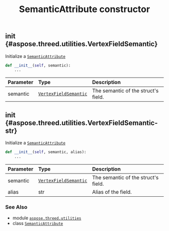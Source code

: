 ﻿---
title: SemanticAttribute constructor
second_title: Aspose.3D for Python via .NET API References
description: 
type: docs
weight: 10
url: /python-net/aspose.threed.utilities/semanticattribute/__init__/
is_root: false
---

## __init__ {#aspose.threed.utilities.VertexFieldSemantic}

Initialize a [`SemanticAttribute`](/3d/python-net/aspose.threed.utilities/semanticattribute)



```python
def __init__(self, semantic):
    ...
```


| Parameter | Type | Description |
| :- | :- | :- |
| semantic | [`VertexFieldSemantic`](/3d/python-net/aspose.threed.utilities/vertexfieldsemantic) | The semantic of the struct's field. |


## __init__ {#aspose.threed.utilities.VertexFieldSemantic-str}

Initialize a [`SemanticAttribute`](/3d/python-net/aspose.threed.utilities/semanticattribute)



```python
def __init__(self, semantic, alias):
    ...
```


| Parameter | Type | Description |
| :- | :- | :- |
| semantic | [`VertexFieldSemantic`](/3d/python-net/aspose.threed.utilities/vertexfieldsemantic) | The semantic of the struct's field. |
| alias | str | Alias of the field. |



### See Also
* module [`aspose.threed.utilities`](../../)
* class [`SemanticAttribute`](/3d/python-net/aspose.threed.utilities/semanticattribute)
